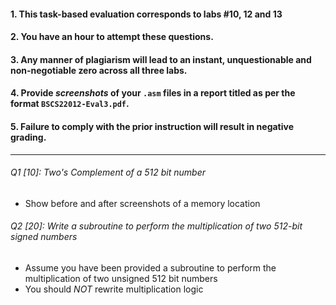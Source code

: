 #### 1. This task-based evaluation corresponds to labs #10, 12 and 13
#### 2. You have an hour to attempt these questions.
#### 3. Any manner of plagiarism will lead to an instant, unquestionable and non-negotiable zero across all three labs.
#### 4. Provide *screenshots* of your `.asm` files in a report titled as per the format `BSCS22012-Eval3.pdf`.
#### 5. Failure to comply with the prior instruction will result in negative grading.

---

###### Q1 [10]: Two's Complement of a 512 bit number

- Show before and after screenshots of a memory location

###### Q2 [20]: Write a subroutine to perform the multiplication of two 512-bit signed numbers

- Assume you have been provided a subroutine to perform the multiplication of two unsigned 512 bit numbers
- You should *NOT* rewrite multiplication logic
